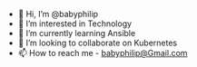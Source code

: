 - 👋 Hi, I’m @babyphilip
- 👀 I’m interested in Technology
- 🌱 I’m currently learning Ansible
- 💞️ I’m looking to collaborate on Kubernetes
- 📫 How to reach me - babyphilip@Gmail.com

<!---
babyphilip/babyphilip is a ✨ special ✨ repository because its `README.md` (this file) appears on your GitHub profile.
You can click the Preview link to take a look at your changes.
--->
